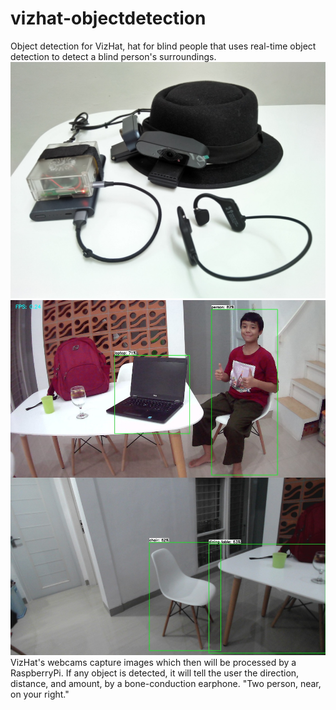 # vizhat-objectdetection
Object detection for VizHat, hat for blind people that uses real-time object detection to detect a blind person's surroundings.\
![ss1](ss1.png)\
![ss2](ss2.jpg)
VizHat's webcams capture images which then will be processed by a RaspberryPi. If any object is detected,
it will tell the user the direction, distance, and amount, by a bone-conduction earphone. "Two person, near, on your right."
